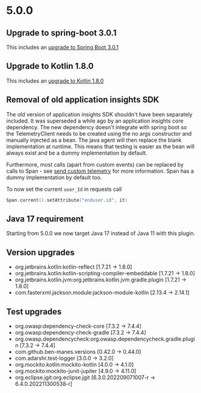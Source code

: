 # 5.0.0

## Upgrade to spring-boot 3.0.1

This includes an [upgrade to Spring Boot 3.0.1](https://github.com/spring-projects/spring-boot/releases/tag/v3.0.1)

## Upgrade to Kotlin 1.8.0
This includes an [upgrade to Kotlin 1.8.0](https://github.com/JetBrains/kotlin/releases/tag/v1.8.0/)

## Removal of old application insights SDK
The old version of application insights SDK shouldn't have been separately included.  It was superseded a while ago by
an application insights core dependency.  The new dependency doesn't integrate with spring boot so the TelemetryClient
needs to be created using the no args constructor and manually injected as a bean.  The java agent will then replace
the blank implementation at runtime.
This means that testing is easier as the bean will always exist and be a dummy implementation by default.

Furthermore, most calls (apart from custom events) can be replaced by calls to Span - see
[send custom telemetry](https://learn.microsoft.com/en-us/azure/azure-monitor/app/java-in-process-agent#send-custom-telemetry-by-using-the-application-insights-classic-sdk)
for more information.  Span has a dummy implementation by default too.

To now set the current `user_Id` in requests call
```kotlin
Span.current().setAttribute("enduser.id", it)
```

## Java 17 requirement

Starting from 5.0.0 we now target Java 17 instead of Java 11 with this plugin.

## Version upgrades

- org.jetbrains.kotlin:kotlin-reflect [1.7.21 -> 1.8.0]
- org.jetbrains.kotlin:kotlin-scripting-compiler-embeddable [1.7.21 -> 1.8.0]
- org.jetbrains.kotlin.jvm:org.jetbrains.kotlin.jvm.gradle.plugin [1.7.21 -> 1.8.0]
- com.fasterxml.jackson.module:jackson-module-kotlin [2.13.4 -> 2.14.1]

## Test upgrades

- org.owasp:dependency-check-core [7.3.2 -> 7.4.4]
- org.owasp:dependency-check-gradle [7.3.2 -> 7.4.4]
- org.owasp.dependencycheck:org.owasp.dependencycheck.gradle.plugin [7.3.2 -> 7.4.4]
- com.github.ben-manes.versions [0.42.0 -> 0.44.0]
- com.adarshr.test-logger [3.0.0 -> 3.2.0]
- org.mockito.kotlin:mockito-kotlin [4.0.0 -> 4.1.0]
- org.mockito:mockito-junit-jupiter [4.9.0 -> 4.11.0]
- org.eclipse.jgit:org.eclipse.jgit [6.3.0.202209071007-r -> 6.4.0.202211300538-r]

